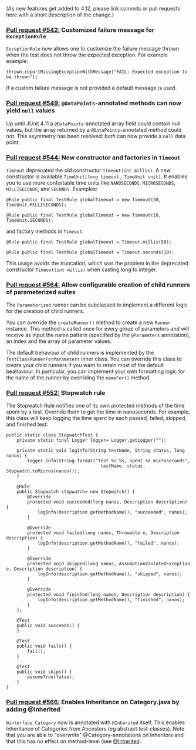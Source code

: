 (As new features get added to 4.12, please link commits or pull requests here with a short description of the change.)

### [Pull request #542:](https://github.com/KentBeck/junit/pull/542) Customized failure message for `ExceptionRule`

`ExceptionRule` now allows one to customize the failure message thrown when the test does not throw the expected exception. For example example:
```
thrown.reportMissingExceptionWithMessage("FAIL: Expected exception to be thrown");
```
If a custom failure message is not provided a default message is used.

### [Pull request #549:](https://github.com/KentBeck/junit/pull/549) `@DataPoints`-annotated methods can now yield `null` values

Up until JUnit 4.11 a `@DataPoints`-annotated array field could contain null values, but the array returned by a `@DataPoints`-annotated method could not. This asymmetry has been resolved: _both_ can now provide a `null` data point. 

### [Pull request #544:](https://github.com/KentBeck/junit/pull/544) New constructor and factories in `Timeout`

`Timeout` deprecated the old constructor `Timeout(int millis)`.
A new constructor is available `TimeUnit(long timeout, TimeUnit unit)`. It enables you to use more confortable time units like `NANOSECONDS`, `MICROSECONDS`, `MILLISECONDS`, and `SECONDS`. Examples:

`@Rule public final TestRule globalTimeout = new Timeout(50, TimeUnit.MILLISECONDS);`

`@Rule public final TestRule globalTimeout = new Timeout(10, TimeUnit.SECONDS);`

and factory methods in `Timeout`:

`@Rule public final TestRule globalTimeout = Timeout.millis(50);`

`@Rule public final TestRule globalTimeout = Timeout.seconds(10);`

This usage avoids the truncation, which was the problem in the deprecated constructor `Timeout(int millis)` when casting long to integer.

### [Pull request #564:](https://github.com/KentBeck/junit/pull/564) Allow configurable creation of child runners of parameterized suites

The `Parameterized` runner can be subclassed to implement a different logic for the creation of child runners.

You can override the `createRunner()` method to create a new `Runner` instance. This method is called once for every group of parameters and will receive as input the name pattern (specified by the `@Parameters` annotation), an index and the array of parameter values.

The default behaviour of child runners is implemented by the `TestClassRunnerForParameters` inner class. You can override this class to create your child runners if you want to retain most of the default beahaviour. In particular, you can implement your own formatting logic for the name of the runner by overriding the `nameFor()` method.

### [Pull request #552:](https://github.com/KentBeck/junit/pull/552) Stopwatch rule

The Stopwatch Rule notifies one of its own protected methods of the time spent by a test. Override them to get the time in nanoseconds. For example, this class will keep logging the time spent by each passed, failed, skipped, and finished test:

```
public static class StopwatchTest {
    private static final Logger logger= Logger.getLogger("");

    private static void logInfo(String testName, String status, long nanos) {
        logger.info(String.format("Test %s %s, spent %d microseconds",
                                    testName, status, Stopwatch.toMicros(nanos)));
    }

    @Rule
    public Stopwatch stopwatch= new Stopwatch() {
        @Override
        protected void succeeded(long nanos, Description description) {
            logInfo(description.getMethodName(), "succeeded", nanos);
        }

        @Override
        protected void failed(long nanos, Throwable e, Description description) {
            logInfo(description.getMethodName(), "failed", nanos);
        }

        @Override
        protected void skipped(long nanos, AssumptionViolatedException e, Description description) {
            logInfo(description.getMethodName(), "skipped", nanos);
        }

        @Override
        protected void finished(long nanos, Description description) {
            logInfo(description.getMethodName(), "finished", nanos);
        }
    };

    @Test
    public void succeeds() {
    }

    @Test
    public void fails() {
        fail();
    }

    @Test
    public void skips() {
        assumeTrue(false);
    }
}
```

### [Pull request #566:](https://github.com/KentBeck/junit/pull/566) Enables Inheritance on Category.java by adding @Inherited

`@interface Category` now is annotated with `@Inherited` itself. This enables Inheritance of Categories from Ancestors (eg abstract test-classes). Note that you are able to "overwrite" @Category-annotations on Inheritors and that this has no effect on method-level (see [@Inherited](http://docs.oracle.com/javase/1.5.0/docs/api/java/lang/annotation/Inherited.html).

